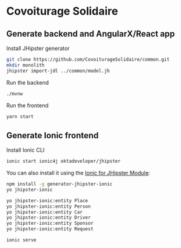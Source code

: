 # Covoiturage Solidaire

## Generate backend and AngularX/React app
Install JHipster generator

```bash
git clone https://github.com/CovoiturageSolidaire/common.git
mkdir monolith
jhipster import-jdl ../common/model.jh
```

Run the backend
```bash
./mvnw
```

Run the frontend
```bash
yarn start
```


## Generate Ionic frontend
Install Ionic CLI
```bash
ionic start ionic4j oktadeveloper/jhipster
```
You can also install it using the [Ionic for JHipster Module](https://github.com/oktadeveloper/generator-jhipster-ionic):

```bash
npm install -g generator-jhipster-ionic
yo jhipster-ionic
```

```bash
yo jhipster-ionic:entity Place
yo jhipster-ionic:entity Person
yo jhipster-ionic:entity Car
yo jhipster-ionic:entity Driver
yo jhipster-ionic:entity Sponsor
yo jhipster-ionic:entity Request
```


```bash
ionic serve
```
